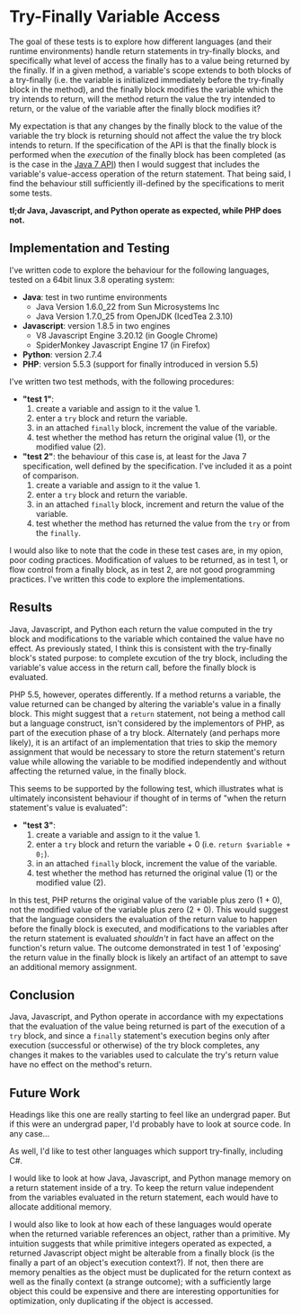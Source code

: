 Try-Finally Variable Access
===========================

The goal of these tests is to explore how different languages (and their runtime environments) handle return statements in try-finally blocks, and specifically what level of access the finally has to a value being returned by the finally. If in a given method, a variable's scope extends to both blocks of a try-finally (i.e. the variable is initialized immediately before the try-finally block in the method), and the finally block modifies the variable which the try intends to return, will the method return the value the try intended to return, or the value of the variable after the finally block modifies it?

My expectation is that any changes by the finally block to the value of the variable the try block is returning should not affect the value the try block intends to return. If the specification of the API is that the finally block is performed when the _execution_ of the finally block has been completed (as is the case in the [Java 7 API](http://docs.oracle.com/javase/specs/jls/se7/html/jls-14.html#jls-14.20.2)) then I would suggest that includes the variable's value-access operation of the return statement. That being said, I find the behaviour still sufficiently ill-defined by the specifications to merit some tests.

__tl;dr Java, Javascript, and Python operate as expected, while PHP does not.__

Implementation and Testing
--------------------------

I've written code to explore the behaviour for the following languages, tested on a 64bit linux 3.8 operating system:

- __Java__: test in two runtime environments
	- Java Version 1.6.0_22 from Sun Microsystems Inc
	- Java Version 1.7.0_25 from OpenJDK (IcedTea 2.3.10)
- __Javascript__: version 1.8.5 in two engines
	- V8 Javascript Engine 3.20.12 (in Google Chrome)
	- SpiderMonkey Javascript Engine 17 (in Firefox)
- __Python__: version 2.7.4
- __PHP__: version 5.5.3 (support for finally introduced in version 5.5)
 
I've written two test methods, with the following procedures:

- __"test 1"__:
	1. create a variable and assign to it the value 1.
	2. enter a ```try``` block and return the variable.
	3. in an attached ```finally``` block, increment the value of the variable.
	4. test whether the method has return the original value (1), or the modified value (2).
- __"test 2"__: the behaviour of this case is, at least for the Java 7 specification, well defined by the specification. I've included it as a point of comparison.
	1. create a variable and assign to it the value 1.
	2. enter a ```try``` block and return the variable.
	3. in an attached ```finally``` block, increment and return the value of the variable.
	4. test whether the method has returned the value from the ```try``` or from the ```finally```.


I would also like to note that the code in these test cases are, in my opion, poor coding practices. Modification of values to be returned, as in test 1, or flow control from a finally block, as in test 2, are not good programming practices. I've written this code to explore the implementations.

Results
-------

Java, Javascript, and Python each return the value computed in the try block and modifications to the variable which contained the value have no effect. As previously stated, I think this is consistent with the try-finally block's stated purpose: to complete excution of the try block, including the variable's value access in the return call, before the finally block is evaluated.

PHP 5.5, however, operates differently. If a method returns a variable, the value returned can be changed by altering the variable's value in a finally block. This might suggest that a ```return``` statement, not being a method call but a language construct, isn't considered by the implementors of PHP, as part of the execution phase of a try block. Alternately (and perhaps more likely), it is an artifact of an implementation that tries to skip the memory assignment that would be necessary to store the return statement's return value while allowing the variable to be modified independently and without affecting the returned value, in the finally block.

This seems to be supported by the following test, which illustrates what is ultimately inconsistent behaviour if thought of in terms of "when the return statement's value is evaluated":

- __"test 3"__:
	1. create a variable and assign to it the value 1.
	2. enter a ```try``` block and return the variable + 0 (i.e. ```return $variable + 0;```).
	3. in an attached ```finally``` block, increment the value of the variable.
	4. test whether the method has returned the original value (1) or the modified value (2).

In this test, PHP returns the original value of the variable plus zero (1 + 0), not the modified value of the variable plus zero (2 + 0). This would suggest that the language considers the evaluation of the return value to happen before the finally block is executed, and modifications to the variables after the return statement is evaluated _shouldn't_ in fact have an affect on the function's return value. The outcome demonstrated in test 1 of 'exposing' the return value in the finally block is likely an artifact of an attempt to save an additional memory assignment.

Conclusion
----------

Java, Javascript, and Python operate in accordance with my expectations that the evaluation of the value being returned is part of the execution of a ```try``` block, and since a ```finally``` statement's execution begins only after execution (successful or otherwise) of the try block completes, any changes it makes to the variables used to calculate the try's return value have no effect on the method's return.


Future Work
-----------

Headings like this one are really starting to feel like an undergrad paper. But if this were an undergrad paper, I'd probably have to look at source code. In any case...

As well, I'd like to test other languages which support try-finally, including C#.

I would like to look at how Java, Javascript, and Python manage memory on a return statement inside of a try. To keep the return value independent from the variables evaluated in the return statement, each would have to allocate additional memory.

I would also like to look at how each of these languages would operate when the returned variable references an object, rather than a primitive. My intuition suggests that while primitive integers operated as expected, a returned Javascript object might be alterable from a finally block (is the finally a part of an object's execution context?). If not, then there are memory penalties as the object must be duplicated for the return context as well as the finally context (a strange outcome); with a sufficiently large object this could be expensive and there are interesting opportunities for optimization, only duplicating if the object is accessed.
